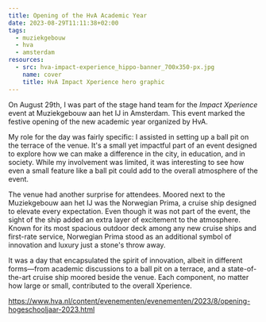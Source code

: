 ```yaml
---
title: Opening of the HvA Academic Year
date: 2023-08-29T11:11:38+02:00
tags:
  - muziekgebouw
  - hva
  - amsterdam
resources:
  - src: hva-impact-experience_hippo-banner_700x350-px.jpg
    name: cover
    title: HvA Impact Xperience hero graphic
---
```

On August 29th, I was part of the stage hand team for the _Impact Xperience_ event at Muziekgebouw aan het IJ in Amsterdam. This event marked the festive opening of the new academic year organized by HvA.
<!--more-->
My role for the day was fairly specific: I assisted in setting up a ball pit on the terrace of the venue. It's a small yet impactful part of an event designed to explore how we can make a difference in the city, in education, and in society. While my involvement was limited, it was interesting to see how even a small feature like a ball pit could add to the overall atmosphere of the event.

The venue had another surprise for attendees. Moored next to the Muziekgebouw aan het IJ was the Norwegian Prima, a cruise ship designed to elevate every expectation. Even though it was not part of the event, the sight of the ship added an extra layer of excitement to the atmosphere. Known for its most spacious outdoor deck among any new cruise ships and first-rate service, Norwegian Prima stood as an additional symbol of innovation and luxury just a stone's throw away.

It was a day that encapsulated the spirit of innovation, albeit in different forms—from academic discussions to a ball pit on a terrace, and a state-of-the-art cruise ship moored beside the venue. Each component, no matter how large or small, contributed to the overall Xperience.

<https://www.hva.nl/content/evenementen/evenementen/2023/8/opening-hogeschooljaar-2023.html>
